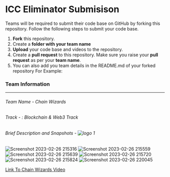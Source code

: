 # ICC Eliminator Submisison
Teams will be required to submit their code base on GitHub by forking this repository.
Follow the following steps to submit your code base.
1. **Fork** this repository.
1. Create a **folder with your team name**
1. **Upload** your code base and videos to the repository.
1. Create a **pull request** to this repository. Make sure you raise your **pull request** as per your **team name**.
1. You can also add you team details in the README.md of your forked repository
For Example:
### Team Information
------------
###### Team Name - Chain Wizards
###### Track - : Blockchain & Web3 Track
###### Brief Description and Snapshots - ![logo 1](https://user-images.githubusercontent.com/124140793/222256013-5e6d2728-ca67-4123-8663-aaa57ad5bcc7.png)
![Screenshot 2023-02-26 215316](https://user-images.githubusercontent.com/124140793/222256751-43b135bd-415a-462b-8895-db0e5535eefd.png)
![Screenshot 2023-02-26 215559](https://user-images.githubusercontent.com/124140793/222256927-cf876c3e-5fb5-463d-83fa-530b7ed9bd5a.png)
![Screenshot 2023-02-26 215639](https://user-images.githubusercontent.com/124140793/222256985-a519fa1b-e889-4dd4-b4ef-71dcbe583f69.png)
![Screenshot 2023-02-26 215720](https://user-images.githubusercontent.com/124140793/222257065-6cde1387-eb60-462d-9ca0-4c939dc09b8c.png)
![Screenshot 2023-02-26 215824](https://user-images.githubusercontent.com/124140793/222257147-c262c402-d663-4187-8fb6-5cd469ccae7d.png)
![Screenshot 2023-02-26 220045](https://user-images.githubusercontent.com/124140793/222257203-c7651507-e88e-4a4e-a688-4744e11ea9ee.png)

[Link To Chain Wizards Video](https://drive.google.com/file/d/1UB5g72P5n3vrzHy1z-AUEvqXNqK9Yv9Y/view?usp=sharing)

